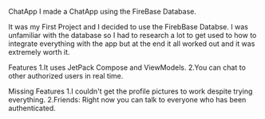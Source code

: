 ChatApp
I made a ChatApp using the FireBase Database.

It was my First Project and I decided to use the FirebBase Databse. I was unfamiliar with the database so I had to research a lot to get used to how to integrate everything with the app but at the end it all worked out and it was extremely worth it.

Features 1.It uses JetPack Compose and ViewModels. 2.You can chat to other authorized users in real time.

Missing Features 1.I couldn't get the profile pictures to work despite trying everything. 2.Friends: Right now you can talk to everyone who has been authenticated.
